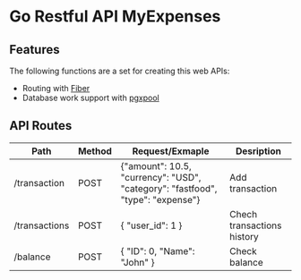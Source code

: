 # Go Restful API MyExpenses

## Features
The following functions are a set for creating this web APIs:
- Routing with [Fiber](https://github.com/gofiber/fiber)
- Database work support with [pgxpool](https://pkg.go.dev/github.com/jackc/pgx/v4/pgxpool)

## API Routes
| Path          | Method | Request/Exmaple               |  Desription                                           |                                    
| ------------- | ------ | ----------------------------- | ----------------------------------------------------- |
| /transaction   | POST  | {"amount": 10.5, "currency": "USD", "category": "fastfood", "type": "expense"} | Add transaction |   
| /transactions  | POST  | { "user_id": 1 }              | Chech transactions history                            |     
| /balance   | POST  | { "ID": 0, "Name": "John" }       | Check balance                                         |      

